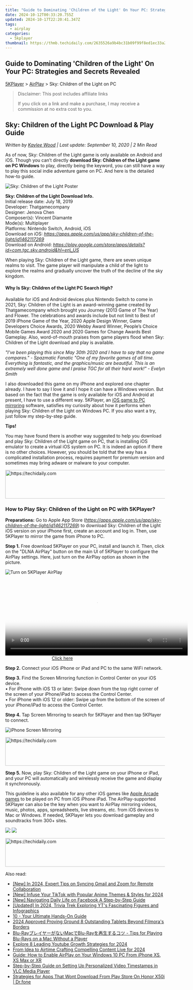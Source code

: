 ```yaml
---
title: "Guide to Dominating 'Children of the Light' On Your PC: Strategies and Secrets Revealed"
date: 2024-10-12T00:33:20.755Z
updated: 2024-10-17T22:20:41.347Z
tags:
  - airplay
categories:
  - 5kplayer
thumbnail: https://thmb.techidaily.com/2635526a9b4bc31b09f99f8ed1ec33a28f3bd1734d6693f161ca45fe2a6deac2.jpg
---
```


## Guide to Dominating 'Children of the Light' On Your PC: Strategies and Secrets Revealed

[5KPlayer](https://tools.techidaily.com/5kplayer/products/) \> [AirPlay](https://tools.techidaily.com/5kplayer/airplay/) \> Sky: Children of the Light on PC

>  Disclaimer: This post includes affiliate links
>
>  If you click on a link and make a purchase, I may receive a commission at no extra cost to you.
>

## Sky: Children of the Light PC Download & Play Guide

 _Written by [Kaylee Wood](https://www.quora.com/profile/Amanda-Hu-21) | Last update: September 10, 2020 | 2 Min Read_

As of now, Sky: Children of the Light game is only available on Android and iOS. Though you can’t directly **download Sky: Children of the Light game on PC Windows** to play, directly being the keyword, you can still have a way to play this social indie adventure game on PC. And here is the detailed how-to guide.

![Sky: Children of the Light Poster](https://www.5kplayer.com/airplay/img/sky-children-of-the-light-poster.jpg) 

**Sky: Children of the Light Download Info.**  
 Initial release date: July 18, 2019  
 Developer: Thatgamecompany  
 Designer: Jenova Chen  
 Composer(s): Vincent Diamante  
 Mode(s): Multiplayer  
 Platforms: Nintendo Switch, Android, iOS  
 Download on iOS: _https://apps.apple.com/us/app/sky-children-of-the-light/id1462117269_  
 Download on Android: _https://play.google.com/store/apps/details?id=com.tgc.sky.android&hl=en\_US_ 

When playing Sky: Children of the Light game, there are seven unique realms to visit. The game player will manipulate a child of the light to explore the realms and gradually uncover the truth of the decline of the sky kingdom.

#### **Why Is Sky: Children of the Light PC Search High?**

Available for iOS and Android devices plus Nintendo Switch to come in 2021, Sky: Children of the Light is an award-winning game created by Thatgamecompany which brought you Journey (2013 Game of The Year) and Flower. The celebrations and awards include but not limit to Best of 2019 iPhone Game of the Year, 2020 Apple Design Winner, Game Developers Choice Awards, 2020 Webby Award Winner, People’s Choice Mobile Games Award 2020 and 2020 Games for Change Awards Best Gameplay. Also, word-of-mouth praises from game players flood when Sky: Children of the Light download and play is available.

_"I've been playing this since May 30th 2020 and I have to say that no game compares." - Spazmatic Fanatic_ 
 _"One of my favorite games of all time. Everything is fantastic, and the graphics/music are beautiful. This is an extremely well done game and I praise TGC for all their hard work!" - Evelyn Smith_

I also downloaded this game on my iPhone and explored one chapter already. I have to say I love it and I hope it can have a Windows version. But based on the fact that the game is only available for iOS and Android at present, I have to use a different way. 5KPlayer, an [iOS game to PC mirroring](https://tools.techidaily.com/5kplayer/airplay/) software, satisfies my curiosity about how it performs when playing Sky: Children of the Light on Windows PC. If you also want a try, just follow my step-by-step guide.

**Tips!**

You may have found there is another way suggested to help you download and play Sky: Children of the Light game on PC, that is installing iOS emulator to create a virtual iOS system on PC. It is indeed an option if there is no other choices. However, you should be told that the way has a complicated installation process, requires payment for premium version and sometimes may bring adware or malware to your computer.

<!-- affiliate ads begin -->
<a href="https://aidotcom.pxf.io/c/5597632/2134499/19576" target="_top" id="2134499">
  <img src="//a.impactradius-go.com/display-ad/19576-2134499" border="0" alt="https://techidaily.com" width="600" height="90"/>
</a>
<img height="0" width="0" src="https://aidotcom.pxf.io/i/5597632/2134499/19576" style="position:absolute;visibility:hidden;" border="0" />
<!-- affiliate ads end -->

### How to Play Sky: Children of the Light on PC with 5KPlayer?

**Preparations:** Go to Apple App Store (_https://apps.apple.com/us/app/sky-children-of-the-light/id1462117269_) to download Sky: Children of the Light iOS version on your iPhone first, create an account and log in. Then, use 5KPlayer to mirror the game from iPhone to PC.

**Step 1.** Free download 5KPlayer on your PC, install and launch it. Then, click on the "DLNA AirPlay" button on the main UI of 5KPlayer to configure the AirPlay settings. Here, just turn on the AirPlay option as shown in the picture.

![Turn on 5KPlayer AirPlay](https://www.5kplayer.com/airplay/img/turn-on-airplay-5kplayer.jpg) 

<!-- affiliate ads begin -->
<span id="1982485">
					<video width="576" height="240" style="cursor:pointer"
           poster="//a.impactradius-go.com/display-clicktoplayimage/1982485.png"
           onclick="if(!this.playClicked){this.play();this.setAttribute('controls',true);this.playClicked=true;}">
	   <source src="//a.impactradius-go.com/display-ad/22993-1982485">
	   <img src="//a.impactradius-go.com/display-clicktoplayimage/1982485.png" style="border: none; height: 100%; width: 100%; object-fit: contain">
	</video>
	<div style="width:360px;text-align:center"><a href="javascript:window.open(decodeURIComponent('https%3A%2F%2Fhomestyler.sjv.io%2Fc%2F5597632%2F1982485%2F22993'), '_blank');void(0);">Click here</a></div>
</span>
<img height="0" width="0" src="https://imp.pxf.io/i/5597632/1982485/22993" style="position:absolute;visibility:hidden;" border="0" />
<!-- affiliate ads end -->

**Step 2.** Connect your iOS iPhone or iPad and PC to the same WiFi network.

**Step 3.** Find the Screen Mirroring function in Control Center on your iOS device.  
 • For iPhone with iOS 13 or later: Swipe down from the top right corner of the screen of your iPhone/iPad to access the Control Center.  
 • For iPhone with iOS 12 or older: Swipe up from the bottom of the screen of your iPhone/iPad to access the Control Center.

**Step 4.** Tap Screen Mirroring to search for 5KPlayer and then tap 5KPlayer to connect.

![iPhone Screen Mirroring](https://www.5kplayer.com/airplay/img/iphone-screen-mirroring.jpg) 

<!-- affiliate ads begin -->
<a href="https://aidotcom.pxf.io/c/5597632/2134500/19576" target="_top" id="2134500">
  <img src="//a.impactradius-go.com/display-ad/19576-2134500" border="0" alt="https://techidaily.com" width="600" height="90"/>
</a>
<img height="0" width="0" src="https://aidotcom.pxf.io/i/5597632/2134500/19576" style="position:absolute;visibility:hidden;" border="0" />
<!-- affiliate ads end -->

**Step 5\.** Now, play Sky: Children of the Light game on your iPhone or iPad, and your PC will automatically and wirelessly receive the game and display it synchronously.

This guideline is also available for any other iOS games like [Apple Arcade games](https://tools.techidaily.com/5kplayer/airplay/) to be played on PC from iOS iPhone iPad. The AirPlay-supported 5KPlayer can also be the key when you want to AirPlay mirroring videos, music, photos, apps, spreadsheets, live streams, etc. from iOS devices to Mac or Windows. If needed, 5KPlayer lets you download gameplay and soundtracks from 300+ sites.

[![](https://www.5kplayer.com/airplay/../button/freedownwhitewin.png)](https://tools.techidaily.com/5kplayer/products/) [![](https://www.5kplayer.com/airplay/../button/freedownbackmac.png)](https://tools.techidaily.com/5kplayer/products/)

<!-- affiliate ads begin -->
<a href="https://appsumo.8odi.net/c/5597632/2082532/7443" target="_top" id="2082532">
  <img src="//a.impactradius-go.com/display-ad/7443-2082532" border="0" alt="https://techidaily.com" width="728" height="90"/>
</a>
<img height="0" width="0" src="https://appsumo.8odi.net/i/5597632/2082532/7443" style="position:absolute;visibility:hidden;" border="0" />
<!-- affiliate ads end -->

<ins class="adsbygoogle"
     style="display:block"
     data-ad-format="autorelaxed"
     data-ad-client="ca-pub-7571918770474297"
     data-ad-slot="1223367746"></ins>

<ins class="adsbygoogle"
     style="display:block"
     data-ad-client="ca-pub-7571918770474297"
     data-ad-slot="8358498916"
     data-ad-format="auto"
     data-full-width-responsive="true"></ins>

<span class="atpl-alsoreadstyle">Also read:</span>
<div><ul>
<li><a href="https://fox-cloud.techidaily.com/new-in-2024-expert-tips-on-syncing-gmail-and-zoom-for-remote-collaboration/"><u>[New] In 2024, Expert Tips on Syncing Gmail and Zoom for Remote Collaboration</u></a></li>
<li><a href="https://tiktok-video-recordings.techidaily.com/new-infuse-your-tiktok-with-popular-anime-themes-and-styles-for-2024/"><u>[New] Infuse Your TikTok with Popular Anime Themes & Styles for 2024</u></a></li>
<li><a href="https://facebook-clips.techidaily.com/new-navigating-daily-life-on-facebook-a-step-by-step-guide/"><u>[New] Navigating Daily Life on Facebook A Step-by-Step Guide</u></a></li>
<li><a href="https://youtube-docs.techidaily.com/ed-in-2024-trivia-trek-exploring-yts-fascinating-figures-and-infographics/"><u>[Updated] In 2024, Trivia Trek Exploring YT's Fascinating Figures and Infographics</u></a></li>
<li><a href="https://media-tips.techidaily.com/10-your-ultimate-hands-on-guide/"><u>10 - Your Ultimate Hands-On Guide</u></a></li>
<li><a href="https://extra-guidance.techidaily.com/2024-approved-proving-ground-8-outstanding-tablets-beyond-filmoras-borders/"><u>2024 Approved Proving Ground 8 Outstanding Tablets Beyond Filmora's Borders</u></a></li>
<li><a href="https://media-tips.techidaily.com/blu-raymacblu-ray-tips-for-playing-blu-rays-on-a-mac-without-a-player/"><u>Blu-RayプレイヤーがないMacでBlu-Rayを再生するコツ - Tips for Playing Blu-Rays on a Mac Without a Player</u></a></li>
<li><a href="https://youtube-help.techidaily.com/explore-8-leading-youtube-growth-strategies-for-2024/"><u>Explore 8 Leading Youtube Growth Strategies for 2024</u></a></li>
<li><a href="https://some-techniques.techidaily.com/from-idea-to-airtime-crafting-compelling-content-live-for-2024/"><u>From Idea to Airtime Crafting Compelling Content Live for 2024</u></a></li>
<li><a href="https://media-tips.techidaily.com/guide-how-to-enable-airplay-on-your-windows-10-pc-from-iphone-xs-xs-max-or-xr/"><u>Guide: How to Enable AirPlay on Your Windows 10 PC From iPhone XS, XS Max or XR</u></a></li>
<li><a href="https://media-tips.techidaily.com/step-by-step-guide-on-setting-up-personalized-video-timestamps-in-vlc-media-player/"><u>Step-by-Step Guide on Setting Up Personalized Video Timestamps in VLC Media Player</u></a></li>
<li><a href="https://fix-guide.techidaily.com/strategies-for-apps-that-wont-download-from-play-store-on-honor-x50i-drfone-by-drfone-fix-android-problems-fix-android-problems/"><u>Strategies for Apps That Wont Download From Play Store On Honor X50i | Dr.fone</u></a></li>
</ul></div>

